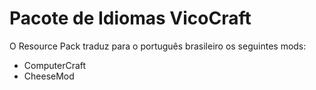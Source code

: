 # Pacote de Idiomas VicoCraft
O Resource Pack traduz para o português brasileiro os seguintes mods:

* ComputerCraft
* CheeseMod